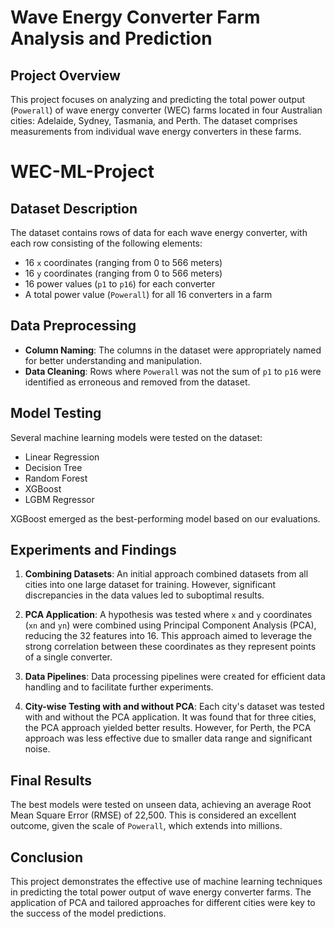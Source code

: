 # Wave Energy Converter Farm Analysis and Prediction

## Project Overview
This project focuses on analyzing and predicting the total power output (`Powerall`) of wave energy converter (WEC) farms located in four Australian cities: Adelaide, Sydney, Tasmania, and Perth. The dataset comprises measurements from individual wave energy converters in these farms.
# WEC-ML-Project

## Dataset Description
The dataset contains rows of data for each wave energy converter, with each row consisting of the following elements:
- 16 `x` coordinates (ranging from 0 to 566 meters)
- 16 `y` coordinates (ranging from 0 to 566 meters)
- 16 power values (`p1` to `p16`) for each converter
- A total power value (`Powerall`) for all 16 converters in a farm

## Data Preprocessing
- **Column Naming**: The columns in the dataset were appropriately named for better understanding and manipulation.
- **Data Cleaning**: Rows where `Powerall` was not the sum of `p1` to `p16` were identified as erroneous and removed from the dataset.

## Model Testing
Several machine learning models were tested on the dataset:
- Linear Regression
- Decision Tree
- Random Forest
- XGBoost
- LGBM Regressor

XGBoost emerged as the best-performing model based on our evaluations.

## Experiments and Findings
1. **Combining Datasets**: An initial approach combined datasets from all cities into one large dataset for training. However, significant discrepancies in the data values led to suboptimal results.
   
2. **PCA Application**: A hypothesis was tested where `x` and `y` coordinates (`xn` and `yn`) were combined using Principal Component Analysis (PCA), reducing the 32 features into 16. This approach aimed to leverage the strong correlation between these coordinates as they represent points of a single converter.

3. **Data Pipelines**: Data processing pipelines were created for efficient data handling and to facilitate further experiments.

4. **City-wise Testing with and without PCA**: Each city's dataset was tested with and without the PCA application. It was found that for three cities, the PCA approach yielded better results. However, for Perth, the PCA approach was less effective due to smaller data range and significant noise.

## Final Results
The best models were tested on unseen data, achieving an average Root Mean Square Error (RMSE) of 22,500. This is considered an excellent outcome, given the scale of `Powerall`, which extends into millions.

## Conclusion
This project demonstrates the effective use of machine learning techniques in predicting the total power output of wave energy converter farms. The application of PCA and tailored approaches for different cities were key to the success of the model predictions.
